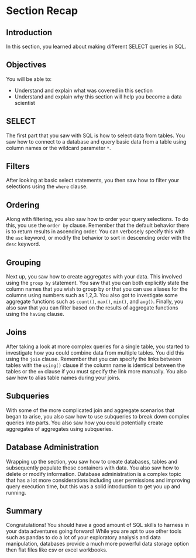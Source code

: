 
# Section Recap

## Introduction

In this section, you learned about making different SELECT queries in SQL.

## Objectives

You will be able to:
* Understand and explain what was covered in this section
* Understand and explain why this section will help you become a data scientist

## SELECT

The first part that you saw with SQL is how to select data from tables. You saw how to connect to a database and query basic data from a table using column names or the wildcard parameter `*`. 

## Filters

After looking at basic select statements, you then saw how to filter your selections using the `where` clause.

## Ordering

Along with filtering, you also saw how to order your query selections. To do this, you use the `order by` clause. Remember that the default behavior there is to return results in ascending order. You can verbosely specify this with the `asc` keyword, or modify the behavior to sort in descending order with the `desc` keyword.

## Grouping

Next up, you saw how to create aggregates with your data. This involved using the `group by` statement. You saw that you can both explicitly state the column names that you wish to group by or that you can use aliases for the columns using numbers such as 1,2,3. You also got to investigate some aggregate functions such as `count()`, `max()`, `min()`, and `avg()`. Finally, you also saw that you can filter based on the results of aggregate functions using the `having` clause. 

## Joins

After taking a look at more complex queries for a single table, you started to investigate how you could combine data from multiple tables. You did this using the `join` clause. Remember that you can specify the links between tables with the `using()` clause if the column name is identical between the tables or the `on` clause if you must specify the link more manually. You also saw how to alias table names during your joins.

## Subqueries

With some of the more complicated join and aggregate scenarios that began to arise, you also saw how to use subqueries to break down complex queries into parts. You also saw how you could potentially create aggregates of aggregates using subqueries.

## Database Administration

Wrapping up the section, you saw how to create databases, tables and subsequently populate those containers with data. You also saw how to delete or modify information. Database administration is a complex topic that has a lot more considerations including user permissions and improving query execution time, but this was a solid introduction to get you up and running.

## Summary

Congratulations! You should have a good amount of SQL skills to harness in your data adventures going forward! While you are apt to use other tools such as pandas to do a lot of your exploratory analysis and data manipulation, databases provide a much more powerful data storage option then flat files like csv or excel workbooks.
